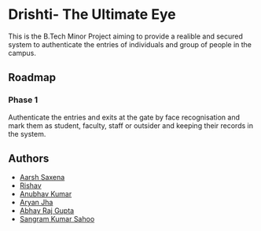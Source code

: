 
# Drishti- The Ultimate Eye

This is the B.Tech Minor Project aiming to provide a realible and secured system to authenticate the entries of individuals and group of people in the campus.



## Roadmap

### Phase 1
Authenticate the entries and exits at the gate by face recognisation and mark them as student, faculty, staff or outsider and keeping their records in the system.


## Authors

- [Aarsh Saxena](https://github.com/aarshsaxena)
- [Rishav](https://github.com/rishav2404)
- [Anubhav Kumar](https://github.com/Anubhav-kr)
- [Aryan Jha](https://github.com/ajhaa-2709)
- [Abhay Raj Gupta](https://github.com/abhayrajgupta128)
- [Sangram Kumar Sahoo](https://github.com/Sangram0611)




